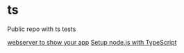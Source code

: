 # ts
Public repo with ts tests

[webserver to show your app](my-webserver/)
[Setup node.js with TypeScript](my-webserver/)